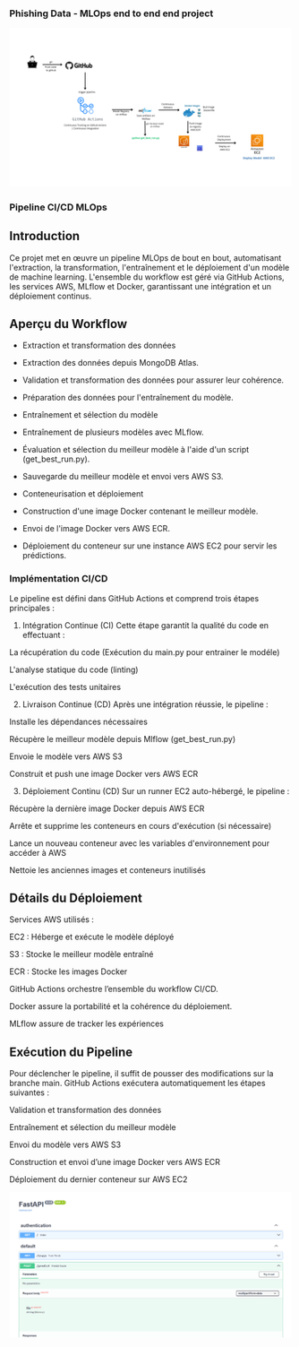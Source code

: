 ### Phishing Data - MLOps end to end end project

<img src="Archi deployment MLOps.png" alt="Architecture du Pipeline MLOps" width="600">

### Pipeline CI/CD MLOps
## Introduction
Ce projet met en œuvre un pipeline MLOps de bout en bout, automatisant l'extraction, la transformation, l'entraînement et le déploiement d'un modèle de machine learning. L'ensemble du workflow est géré via GitHub Actions, les services AWS, MLflow et Docker, garantissant une intégration et un déploiement continus.

## Aperçu du Workflow
 - Extraction et transformation des données

 - Extraction des données depuis MongoDB Atlas.

 - Validation et transformation des données pour assurer leur cohérence.

 - Préparation des données pour l'entraînement du modèle.

 - Entraînement et sélection du modèle

 - Entraînement de plusieurs modèles avec MLflow.

 - Évaluation et sélection du meilleur modèle à l'aide d'un script (get_best_run.py).

 - Sauvegarde du meilleur modèle et envoi vers AWS S3.

 - Conteneurisation et déploiement

 - Construction d'une image Docker contenant le meilleur modèle.

 - Envoi de l'image Docker vers AWS ECR.

 - Déploiement du conteneur sur une instance AWS EC2 pour servir les prédictions.

### Implémentation CI/CD
Le pipeline est défini dans GitHub Actions et comprend trois étapes principales :

1. Intégration Continue (CI)
Cette étape garantit la qualité du code en effectuant :

La récupération du code (Exécution du main.py pour entrainer le modéle)

L'analyse statique du code (linting)

L'exécution des tests unitaires

2. Livraison Continue (CD)
Après une intégration réussie, le pipeline :

Installe les dépendances nécessaires

Récupère le meilleur modèle depuis Mlflow (get_best_run.py)

Envoie le modèle vers AWS S3

Construit et push une image Docker vers AWS ECR

3. Déploiement Continu (CD)
Sur un runner EC2 auto-hébergé, le pipeline :

Récupère la dernière image Docker depuis AWS ECR

Arrête et supprime les conteneurs en cours d'exécution (si nécessaire)

Lance un nouveau conteneur avec les variables d'environnement pour accéder à AWS

Nettoie les anciennes images et conteneurs inutilisés

## Détails du Déploiement
Services AWS utilisés :

EC2 : Héberge et exécute le modèle déployé

S3 : Stocke le meilleur modèle entraîné

ECR : Stocke les images Docker

GitHub Actions orchestre l’ensemble du workflow CI/CD.

Docker assure la portabilité et la cohérence du déploiement.

MLflow assure de tracker les expériences

## Exécution du Pipeline
Pour déclencher le pipeline, il suffit de pousser des modifications sur la branche main. GitHub Actions exécutera automatiquement les étapes suivantes :

Validation et transformation des données

Entraînement et sélection du meilleur modèle

Envoi du modèle vers AWS S3

Construction et envoi d’une image Docker vers AWS ECR

Déploiement du dernier conteneur sur AWS EC2

<img src="FastAPI.png" alt="FastAPI" width="600">
